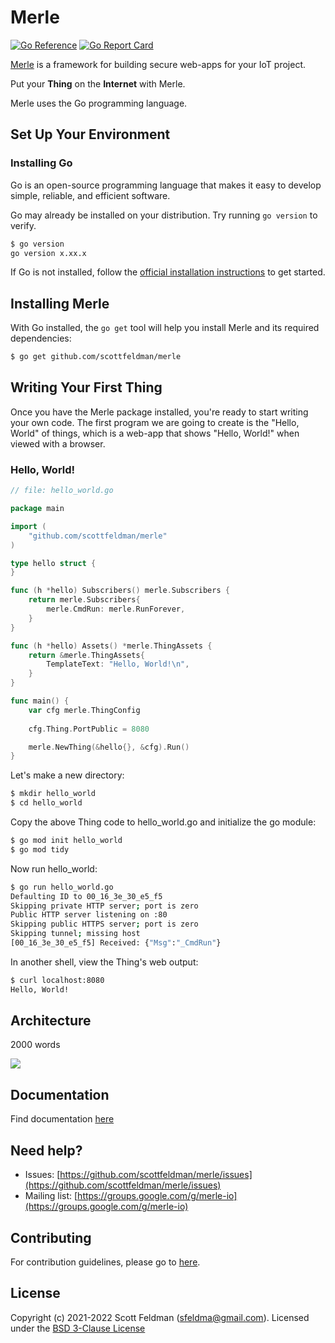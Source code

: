# Merle

[![Go Reference](https://pkg.go.dev/badge/pkg.dev.go/github.com/merliot/merle.svg)](https://pkg.go.dev/github.com/merliot/merle)
[![Go Report Card](https://goreportcard.com/badge/github.com/merliot/merle)](https://goreportcard.com/report/github.com/merliot/merle)

[Merle](https://merliot.org) is a framework for building secure web-apps for your IoT project.

Put your **Thing** on the **Internet** with Merle.

Merle uses the Go programming language.

## Set Up Your Environment

### Installing Go

Go is an open-source programming language that makes it easy to develop simple, reliable, and efficient software.

Go may already be installed on your distribution.  Try running ```go version``` to verify.

```sh
$ go version
go version x.xx.x
```

If Go is not installed, follow the [official installation instructions](https://go.dev/doc/install) to get started.

## Installing Merle

With Go installed, the ```go get``` tool will help you install Merle and its required dependencies:

```sh
$ go get github.com/scottfeldman/merle
```

## Writing Your First Thing

Once you have the Merle package installed, you're ready to start writing your own code. The first program we are going to create is the "Hello, World" of things, which is a web-app that shows "Hello, World!" when viewed with a browser.

### Hello, World!

```go
// file: hello_world.go

package main

import (
	"github.com/scottfeldman/merle"
)

type hello struct {
}

func (h *hello) Subscribers() merle.Subscribers {
	return merle.Subscribers{
		merle.CmdRun: merle.RunForever,
	}
}

func (h *hello) Assets() *merle.ThingAssets {
	return &merle.ThingAssets{
		TemplateText: "Hello, World!\n",
	}
}

func main() {
	var cfg merle.ThingConfig
	
	cfg.Thing.PortPublic = 8080

	merle.NewThing(&hello{}, &cfg).Run()
}
```

Let's make a new directory:

```sh
$ mkdir hello_world
$ cd hello_world
```

Copy the above Thing code to hello_world.go and initialize the go module:

```sh
$ go mod init hello_world
$ go mod tidy
```

Now run hello_world:

```sh
$ go run hello_world.go
Defaulting ID to 00_16_3e_30_e5_f5
Skipping private HTTP server; port is zero
Public HTTP server listening on :80
Skipping public HTTPS server; port is zero
Skipping tunnel; missing host
[00_16_3e_30_e5_f5] Received: {"Msg":"_CmdRun"}
```

In another shell, view the Thing's web output:

```sh
$ curl localhost:8080
Hello, World!
```

## Architecture

2000 words

<img src="https://docs.google.com/drawings/d/e/2PACX-1vSkx75Ta5MePFXAM_O1C5voMNJ8aguUg8ahdgCNCw9MTpOkI3wgeFrcEUpYfoN0-_OFyQe37uAmVnRk/pub?w=1400&amp;h=580">

## Documentation

Find documentation [here](https://pkg.go.dev/github.com/scottfeldman/merle)

## Need help?
* Issues: [https://github.com/scottfeldman/merle/issues](https://github.com/scottfeldman/merle/issues)
* Mailing list: [https://groups.google.com/g/merle-io](https://groups.google.com/g/merle-io)

## Contributing
For contribution guidelines, please go to [here](https://github.com/scottfeldman/merle/blob/main/CONTRIBUTING.md).

## License
Copyright (c) 2021-2022 Scott Feldman (sfeldma@gmail.com).  Licensed under the [BSD 3-Clause License](https://github.com/scottfeldman/merle/blob/main/LICENSE)

[^1]: This Thing was built using the excellent robotics library [GoBot](https://gobot.io) for hardware access.
